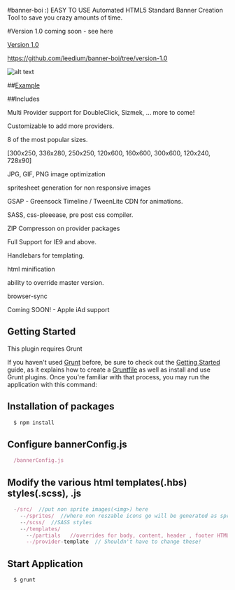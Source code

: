#banner-boi   :)
EASY TO USE Automated HTML5 Standard Banner Creation Tool to save you crazy amounts of time.

#Version 1.0 coming soon - see here

[Version 1.0](https://github.com/leedium/banner-boi/tree/version-1.0)

https://github.com/leedium/banner-boi/tree/version-1.0

![alt text](https://github.com/leedium/banner-boi/blob/master/files.png "Files")

##[Example](http://banner-boi.leedium.com)

##Includes

Multi Provider support for DoubleClick, Sizmek, ... more to come!

Customizable to add more providers.

8 of the most popular sizes.

[300x250, 336x280, 250x250, 120x600, 160x600, 300x600, 120x240, 728x90]

JPG, GIF, PNG image optimization

spritesheet generation for non responsive images

GSAP - Greensock Timeline / TweenLite CDN for animations.

SASS, css-pleeease, pre post css compiler.

ZIP Compresson on provider packages

Full Support for IE9 and above.

Handlebars for templating.

html minification

ability to override master version.

browser-sync

Coming SOON! - Apple iAd support


## Getting Started
This plugin requires Grunt

If you haven't used [Grunt](http://gruntjs.com/) before, be sure to check out the [Getting Started](http://gruntjs.com/getting-started) guide, as it explains how to create a [Gruntfile](http://gruntjs.com/sample-gruntfile) as well as install and use Grunt plugins. Once you're familiar with that process, you may run the application with this command:

## Installation of packages

```js
  $ npm install
```

## Configure bannerConfig.js
```js
  /bannerConfig.js
```

## Modify the various html templates(.hbs) styles(.scss), .js
```js
  -/src/  //put non sprite images(<img>) here
    --/sprites/  //where non reszable icons go will be generated as spritesheet.png with associated SASS
    --/scss/  //SASS styles
    --/templates/
      --/partials   //overrides for body, content, header , footer HTML
      --/provider-template  // Shouldn't have to change these!
```

## Start Application
```js
  $ grunt
```

